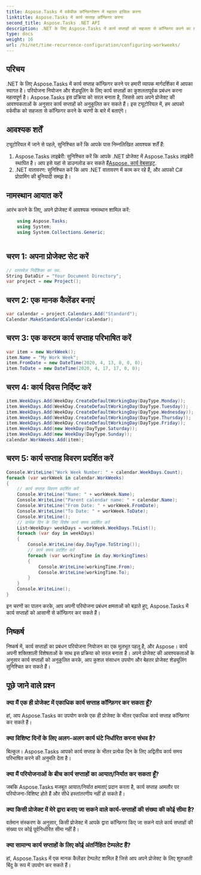 ```yaml
---
title: Aspose.Tasks में वर्कवीक कॉन्फ़िगरेशन में महारत हासिल करना
linktitle: Aspose.Tasks में कार्य सप्ताह कॉन्फ़िगर करना
second_title: Aspose.Tasks .NET API
description: .NET के लिए Aspose.Tasks में कार्य सप्ताहों को सहजता से कॉन्फ़िगर करने का तरीका जानें। हमारे चरण-दर-चरण मार्गदर्शिका के साथ प्रोजेक्ट शेड्यूलिंग और संसाधन प्रबंधन को बेहतर बनाएं।
type: docs
weight: 16
url: /hi/net/time-recurrence-configuration/configuring-workweeks/
---
```

## परिचय
.NET के लिए Aspose.Tasks में कार्य सप्ताह कॉन्फ़िगर करने पर हमारी व्यापक मार्गदर्शिका में आपका स्वागत है। परियोजना नियोजन और शेड्यूलिंग के लिए कार्य सप्ताहों का कुशलतापूर्वक प्रबंधन करना महत्वपूर्ण है। Aspose.Tasks इस प्रक्रिया को सरल बनाता है, जिससे आप अपने प्रोजेक्ट की आवश्यकताओं के अनुसार कार्य सप्ताहों को अनुकूलित कर सकते हैं। इस ट्यूटोरियल में, हम आपको वर्कवीक को सहजता से कॉन्फ़िगर करने के चरणों के बारे में बताएंगे।
## आवश्यक शर्तें
ट्यूटोरियल में जाने से पहले, सुनिश्चित करें कि आपके पास निम्नलिखित आवश्यक शर्तें हैं:
1.  Aspose.Tasks लाइब्रेरी: सुनिश्चित करें कि आपके .NET प्रोजेक्ट में Aspose.Tasks लाइब्रेरी स्थापित है। आप इसे यहां से डाउनलोड कर सकते हैं[Aspose. कार्य वेबसाइट](https://releases.aspose.com/tasks/net/).
2. .NET वातावरण: सुनिश्चित करें कि आप .NET वातावरण में काम कर रहे हैं, और आपको C# प्रोग्रामिंग की बुनियादी समझ है।
## नामस्थान आयात करें
आरंभ करने के लिए, अपने प्रोजेक्ट में आवश्यक नामस्थान शामिल करें:
```csharp
    using Aspose.Tasks;
    using System;
    using System.Collections.Generic;
    
```
## चरण 1: अपना प्रोजेक्ट सेट करें
```csharp
// दस्तावेज़ निर्देशिका का पथ.
String DataDir = "Your Document Directory";
var project = new Project();
```
## चरण 2: एक मानक कैलेंडर बनाएं
```csharp
var calendar = project.Calendars.Add("Standard");
Calendar.MakeStandardCalendar(calendar);
```
## चरण 3: एक कस्टम कार्य सप्ताह परिभाषित करें
```csharp
var item = new WorkWeek();
item.Name = "My Work Week";
item.FromDate = new DateTime(2020, 4, 13, 8, 0, 0);
item.ToDate = new DateTime(2020, 4, 17, 17, 0, 0);
```
## चरण 4: कार्य दिवस निर्दिष्ट करें
```csharp
item.WeekDays.Add(WeekDay.CreateDefaultWorkingDay(DayType.Monday));
item.WeekDays.Add(WeekDay.CreateDefaultWorkingDay(DayType.Tuesday));
item.WeekDays.Add(WeekDay.CreateDefaultWorkingDay(DayType.Wednesday));
item.WeekDays.Add(WeekDay.CreateDefaultWorkingDay(DayType.Thursday));
item.WeekDays.Add(WeekDay.CreateDefaultWorkingDay(DayType.Friday));
item.WeekDays.Add(new WeekDay(DayType.Saturday));
item.WeekDays.Add(new WeekDay(DayType.Sunday));
calendar.WorkWeeks.Add(item);
```
## चरण 5: कार्य सप्ताह विवरण प्रदर्शित करें
```csharp
Console.WriteLine("Work Week Number: " + calendar.WeekDays.Count);
foreach (var workWeek in calendar.WorkWeeks)
{
    // कार्य सप्ताह विवरण प्रदर्शित करें
    Console.WriteLine("Name: " + workWeek.Name);
    Console.WriteLine("Parent calendar name: " + calendar.Name);
    Console.WriteLine("From Date: " + workWeek.FromDate);
    Console.WriteLine("To Date: " + workWeek.ToDate);
    Console.WriteLine();
    // प्रत्येक दिन के लिए विशेष कार्य समय प्रदर्शित करें
    List<WeekDay> weekDays = workWeek.WeekDays.ToList();
    foreach (var day in weekDays)
    {
        Console.WriteLine(day.DayType.ToString());
        // कार्य समय प्रदर्शित करें
        foreach (var workingTime in day.WorkingTimes)
        {
            Console.WriteLine(workingTime.From);
            Console.WriteLine(workingTime.To);
        }
    }
    Console.WriteLine();
}
```
इन चरणों का पालन करके, आप अपनी परियोजना प्रबंधन क्षमताओं को बढ़ाते हुए, Aspose.Tasks में कार्य सप्ताहों को आसानी से कॉन्फ़िगर कर सकते हैं।
## निष्कर्ष
निष्कर्ष में, कार्य सप्ताहों का प्रबंधन परियोजना नियोजन का एक मूलभूत पहलू है, और Aspose। कार्य अपनी शक्तिशाली विशेषताओं के साथ इस प्रक्रिया को सरल बनाता है। अपने प्रोजेक्ट की आवश्यकताओं के अनुसार कार्य सप्ताहों को अनुकूलित करके, आप कुशल संसाधन उपयोग और बेहतर प्रोजेक्ट शेड्यूलिंग सुनिश्चित कर सकते हैं।
## पूछे जाने वाले प्रश्न
### क्या मैं एक ही प्रोजेक्ट में एकाधिक कार्य सप्ताह कॉन्फ़िगर कर सकता हूँ?
हां, आप Aspose.Tasks का उपयोग करके एक ही प्रोजेक्ट के भीतर एकाधिक कार्य सप्ताह कॉन्फ़िगर कर सकते हैं।
### क्या विशिष्ट दिनों के लिए अलग-अलग कार्य घंटे निर्धारित करना संभव है?
बिल्कुल। Aspose.Tasks आपको कार्य सप्ताह के भीतर प्रत्येक दिन के लिए अद्वितीय कार्य समय परिभाषित करने की अनुमति देता है।
### क्या मैं परियोजनाओं के बीच कार्य सप्ताहों का आयात/निर्यात कर सकता हूँ?
जबकि Aspose.Tasks मजबूत आयात/निर्यात क्षमताएं प्रदान करता है, कार्य सप्ताह आमतौर पर परियोजना-विशिष्ट होते हैं और सीधे हस्तांतरणीय नहीं हो सकते हैं।
### क्या किसी प्रोजेक्ट में मेरे द्वारा बनाए जा सकने वाले कार्य-सप्ताहों की संख्या की कोई सीमा है?
वर्तमान संस्करण के अनुसार, किसी प्रोजेक्ट में आपके द्वारा कॉन्फ़िगर किए जा सकने वाले कार्य सप्ताहों की संख्या पर कोई पूर्वनिर्धारित सीमा नहीं है।
### क्या सामान्य कार्य सप्ताहों के लिए कोई अंतर्निहित टेम्पलेट हैं?
हां, Aspose.Tasks में एक मानक कैलेंडर टेम्पलेट शामिल है जिसे आप अपने प्रोजेक्ट के लिए शुरुआती बिंदु के रूप में उपयोग कर सकते हैं।